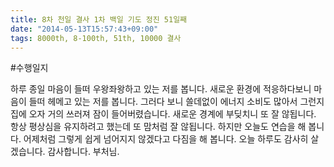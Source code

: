 ```yaml
---
title: 8차 천일 결사 1차 백일 기도 정진 51일째
date: "2014-05-13T15:57:43+09:00"
tags: 8000th, 8-100th, 51th, 10000 결사
---
```


#수행일지

하루 종일 마음이 들떠 우왕좌왕하고 있는 저를 봅니다. 새로운 환경에 적응하다보니 마음이 들떠 헤메고 있는 저를 봅니다. 그러다 보니 쓸데없이 에너지 소비도 많아서 그런지 집에 오자 거의 쓰러져 잠이 들어버렸습니다. 새로운 경계에 부딪치니 또 잘 않됩니다. 항상 평상심을 유지하려고 했는데 또 맘처럼 잘 않됩니다. 하지만 오늘도 연습을 해 봅니다. 어제처럼 그렇게 쉽게 넘어지지 않겠다고 다짐을 해 봅니다. 오늘 하루도 감사히 살겠습니다. 감사합니다. 부처님.
